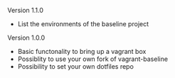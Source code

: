 Version 1.1.0

* List the environments of the baseline project


Version 1.0.0

* Basic functonality to bring up a vagrant box
* Possiblity to use your own fork of vagrant-baseline
* Possibility to set your own dotfiles repo
